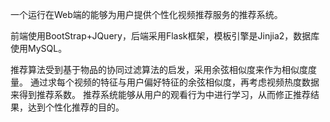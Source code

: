 一个运行在Web端的能够为用户提供个性化视频推荐服务的推荐系统。

前端使用BootStrap+JQuery，后端采用Flask框架，模板引擎是Jinjia2，数据库使用MySQL。

推荐算法受到基于物品的协同过滤算法的启发，采用余弦相似度来作为相似度度量。
通过求每个视频的特征与用户偏好特征的余弦相似度，再考虑视频热度数据来得到推荐系数。
推荐系统能够从用户的观看行为中进行学习，从而修正推荐结果，达到个性化推荐的目的。
